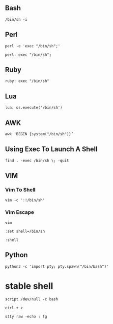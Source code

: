 ## Bash
```
/bin/sh -i
```
## Perl
```
perl -e 'exec "/bin/sh";'
```
```
perl: exec "/bin/sh";
```
## Ruby
```
ruby: exec "/bin/sh"
```
## Lua
```
lua: os.execute('/bin/sh')
```
## AWK
```
awk 'BEGIN {system("/bin/sh")}’
```
## Using Exec To Launch A Shell
```
find . -exec /bin/sh \; -quit
```
## VIM
### Vim To Shell
```
vim -c ':!/bin/sh'
```
### Vim Escape
```
vim
```
```
:set shell=/bin/sh
```
```
:shell
```
## Python
```
python3 -c 'import pty; pty.spawn("/bin/bash")'
```
# stable shell
```
script /dev/null -c bash
```

```
ctrl + z
```

```
stty raw -echo ; fg
```
